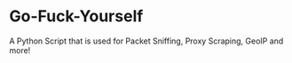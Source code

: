 # Go-Fuck-Yourself
A Python Script that is used for Packet Sniffing, Proxy Scraping, GeoIP and more!
